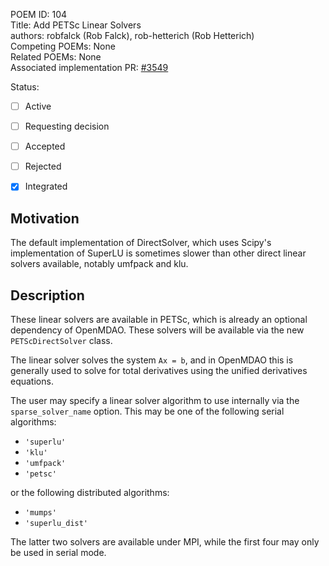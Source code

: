 POEM ID: 104  
Title:  Add PETSc Linear Solvers  
authors: robfalck (Rob Falck), rob-hetterich (Rob Hetterich)  
Competing POEMs: None  
Related POEMs:  None  
Associated implementation PR: [#3549](https://github.com/OpenMDAO/OpenMDAO/pull/3549)  

Status:  

- [ ] Active  
- [ ] Requesting decision  
- [ ] Accepted  
- [ ] Rejected  
- [x] Integrated  


## Motivation

The default implementation of DirectSolver, which uses Scipy's implementation of SuperLU is sometimes slower than other direct linear solvers available, notably umfpack and klu.


## Description

These linear solvers are available in PETSc, which is already an optional dependency of OpenMDAO. These solvers will be available via the new `PETScDirectSolver` class.

The linear solver solves the system `Ax = b`, and in OpenMDAO this is generally used to solve for total derivatives using the unified derivatives equations.

The user may specify a linear solver algorithm to use internally via the `sparse_solver_name` option.  This may be one of the following serial algorithms:

- `'superlu'`
- `'klu'`
- `'umfpack'`
- `'petsc'`

or the following distributed algorithms:
- `'mumps'`
- `'superlu_dist'`

The latter two solvers are available under MPI, while the first four may only be used in serial mode.





